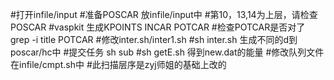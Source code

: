 #打开infile/input
#准备POSCAR 放infile/input中
#第10，13,14为上层，请检查POSCAR
#vaspkit 生成KPOINTS INCAR POTCAR
#检查POTCAR是否对了 grep -i title POTCAR
#修改inter.sh/inter1.sh
#sh inter.sh 生成不同的d到 poscar/hc中
#提交任务 sh sub
#sh getE.sh 得到new.dat的能量
#修改队列文件在infile/cmpt.sh中
#此扫描层序是zyj师姐的基础上改的 
